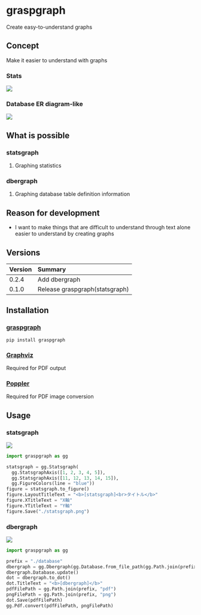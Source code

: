 # graspgraph
Create easy-to-understand graphs

## Concept
Make it easier to understand with graphs

### Stats
![](./images/stats/usage.png)

### Database ER diagram-like
![](./images/dber/usage.png)

## What is possible
### statsgraph
1. Graphing statistics

### dbergraph
1. Graphing database table definition information

## Reason for development
- I want to make things that are difficult to understand through text alone easier to understand by creating graphs

## Versions

|Version|Summary|
|:--|:--|
|0.2.4|Add dbergraph|
|0.1.0|Release graspgraph(statsgraph)|

## Installation
### [graspgraph](https://pypi.org/project/graspgraph/)
`pip install graspgraph`

### [Graphviz](https://graphviz.org/download/)
Required for PDF output

### [Poppler](https://github.com/Belval/pdf2image?tab=readme-ov-file)
Required for PDF image conversion

## Usage
### statsgraph
![](./images/stats/usage.png)
```python
import graspgraph as gg

statsgraph = gg.Statsgraph(
  gg.StatsgraphAxis([1, 2, 3, 4, 5]),
  gg.StatsgraphAxis([11, 12, 13, 14, 15]),
  gg.FigureColors(line = "blue"))
figure = statsgraph.to_figure()
figure.LayoutTitleText = "<b>[statsgraph]<br>タイトル</b>"
figure.XTitleText = "X軸"
figure.YTitleText = "Y軸"
figure.Save("./statsgraph.png")
```

### dbergraph
![](./images/dber/usage.png)
```python
import graspgraph as gg

prefix = "./database"
dbergraph = gg.Dbergraph(gg.Database.from_file_path(gg.Path.join(prefix, "yaml")))
dbergraph.Database.update()
dot = dbergraph.to_dot()
dot.TitleText = "<b>[dbergraph]</b>"
pdfFilePath = gg.Path.join(prefix, "pdf")
pngFilePath = gg.Path.join(prefix, "png")
dot.Save(pdfFilePath)
gg.Pdf.convert(pdfFilePath, pngFilePath)
```
